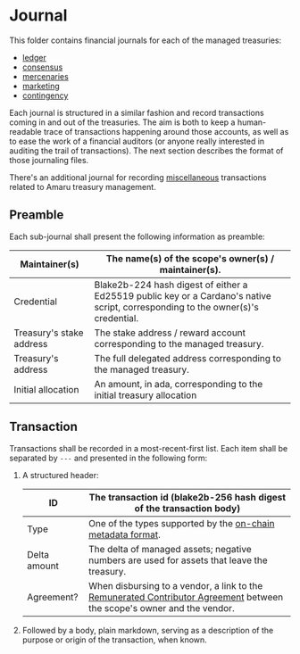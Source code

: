 # Journal

This folder contains financial journals for each of the managed treasuries:

- [ledger](./ledger.md)
- [consensus](./consensus.md)
- [mercenaries](./mercenaries.md)
- [marketing](./marketing.md)
- [contingency](./contingency.md)

Each journal is structured in a similar fashion and record transactions coming in and out of the treasuries. The aim is both to keep a human-readable trace of transactions happening around those accounts, as well as to ease the work of a financial auditors (or anyone really interested in auditing the trail of transactions). The next section describes the format of those journaling files.

There's an additional journal for recording [miscellaneous](./misc.md) transactions related to Amaru treasury management.

## Preamble

Each sub-journal shall present the following information as preamble:

| Maintainer(s)            | The name(s) of the scope's owner(s) / maintainer(s).                                                                             |
| ---                      | ---                                                                                                                              |
| Credential               | Blake2b-224 hash digest of either a Ed25519 public key or a Cardano's native script, corresponding to the owner(s)'s credential. |
| Treasury's stake address | The stake address / reward account corresponding to the managed treasury.                                                        |
| Treasury's address       | The full delegated address corresponding to the managed treasury.                                                                |
| Initial allocation       | An amount, in ada, corresponding to the initial treasury allocation                                                              |

## Transaction

Transactions shall be recorded in a most-recent-first list. Each item shall be separated by `---` and presented in the following form:

1. A structured header:

   | ID           | The transaction id (blake2b-256 hash digest of the transaction body)                                                       |
   | ---          | ---                                                                                                                        |
   | Type         | One of the types supported by the [on-chain metadata format][].                                                            |
   | Delta amount | The delta of managed assets; negative numbers are used for assets that leave the treasury.                                 |
   | Agreement?   | When disbursing to a vendor, a link to the [Remunerated Contributor Agreement][] between the scope's owner and the vendor. |

2. Followed by a body, plain markdown, serving as a description of the purpose or origin of the transaction, when known.

[on-chain metadata format]: https://github.com/SundaeSwap-finance/treasury-contracts/blob/main/offchain/src/metadata/spec.md
[Remunerated Contributor Agreement]: https://ipfs.io/ipfs/bafkreiabxyva5lfm6zztg7tnktxvvbbucljrce7hlrp4p6hropqzfaip3y
